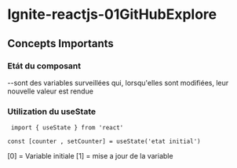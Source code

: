 # Ignite-reactjs-01GitHubExplore

## Concepts Importants

### Etát du composant

--sont des variables surveillées qui, lorsqu'elles sont modifiées, leur nouvelle valeur est rendue

### Utilization du useState

` import { useState } from 'react'`

`const [counter , setCounter] = useState('etat initial')`

[0] = Variable initiale
[1] = mise a jour de la variable
